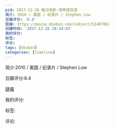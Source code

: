 ```yaml
---
pid: 2017-12-26-看过电影-塔希提巨浪
简介: 2010 / 美国 / 纪录片 / Stephen Low
豆瓣评分: '8.4'
链接: https://movie.douban.com/subject/5240786/
创建时间: '2017-12-26 20:34:03'
我的评分:
标签:
评论:
tags: [douban]
categories: [timeline]
---
```

简介:2010 / 美国 / 纪录片 / Stephen Low

豆瓣评分:8.4

[链接](https://movie.douban.com/subject/5240786/)

我的评分:

标签:

评论:

